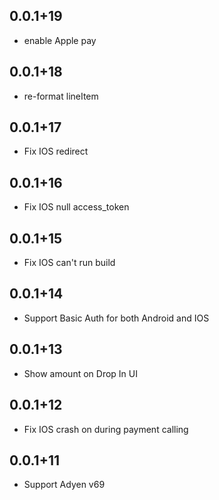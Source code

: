## 0.0.1+19
* enable Apple pay
## 0.0.1+18
* re-format lineItem 
## 0.0.1+17
* Fix IOS redirect
## 0.0.1+16
* Fix IOS null access_token
## 0.0.1+15
* Fix IOS can't run build
## 0.0.1+14
* Support Basic Auth for both Android and IOS
## 0.0.1+13
* Show amount on Drop In UI
## 0.0.1+12
* Fix IOS crash on during payment calling
## 0.0.1+11
* Support Adyen v69
